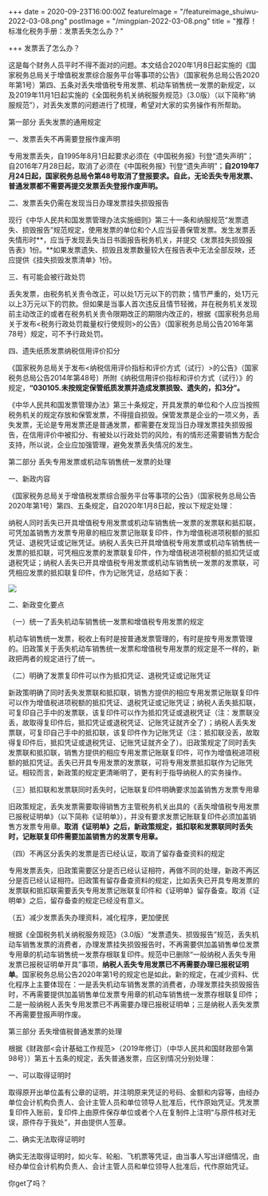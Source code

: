 +++
date = 2020-09-23T16:00:00Z
featureImage = "/featureimage_shuiwu-2022-03-08.png"
postImage = "/mingpian-2022-03-08.png"
title = "推荐！标准化税务手册：发票丢失怎么办？"

+++
发票丢了怎么办？

这是每个财务人员平时不得不面对的问题。本文结合2020年1月8日起实施的《国家税务总局关于增值税发票综合服务平台等事项的公告》（国家税务总局公告2020年第1号）第四、五条对丢失增值税专用发票、机动车销售统一发票的新规定，以及2019年11月1日起实施的《全国税务机关纳税服务规范》（3.0版）（以下简称“纳服规范”），对丢失发票的问题进行了梳理，希望对大家的实务操作有所帮助。

第一部分 丢失发票的通用规定

一、发票丢失不再需要登报作废声明

专用发票丢失，自1995年8月1日起要求必须在《中国税务报》刊登“遗失声明”；自2016年7月28日起，取消了必须在《中国税务报》刊登“遗失声明”；**自2019年7月24日起，国家税务总局令第48号取消了登报要求。自此，无论丢失专用发票、普通发票都不需要再提交发票丢失登报作废声明。**

二、发票丢失仍需在发现当日办理发票挂失损毁报告

现行《中华人民共和国发票管理办法实施细则》第三十一条和纳服规范“发票遗失、损毁报告”规范规定，使用发票的单位和个人应当妥善保管发票。发生发票丢失情形时**，应当于发现丢失当日书面报告税务机关，并提交《发票挂失损毁报告表》1份。**如果发票遗失、损毁且发票数量较大在报告表中无法全部反映，还应提供《挂失损毁发票清单》1份。

三、有可能会被行政处罚

丢失发票，由税务机关责令改正，可以处1万元以下的罚款；情节严重的，处1万元以上3万元以下的罚款。但如果是当事人首次违反且情节轻微，并在税务机关发现前主动改正的或者在税务机关责令限期改正的期限内改正的，根据《国家税务总局关于发布<税务行政处罚裁量权行使规则>的公告》（国家税务总局公告2016年第78号）规定，可不予行政处罚。

四、遗失纸质发票纳税信用评价扣分

《国家税务总局关于发布<纳税信用评价指标和评价方式（试行）>的公告》（国家税务总局公告2014年第48号）所附《纳税信用评价指标和评价方式（试行）》的规定，**“030105.未按规定保管纸质发票并造成发票损毁、遗失的，扣3分”。**

《中华人民共和国发票管理办法》第三十条规定，开具发票的单位和个人应当按照税务机关的规定存放和保管发票，不得擅自损毁。保管发票是企业的一项义务，丢失发票，无论是专用发票还是普通发票，都需要在发现当日办理发票挂失损毁报告，在信用评价中被扣分、有被处以行政处罚的风险，有的情形还需要销售方配合支持，所以说，企业应加强管理，避免发票丢失情况的发生。

第二部分 丢失专用发票或机动车销售统一发票的处理

一、新政内容

《国家税务总局关于增值税发票综合服务平台等事项的公告》（国家税务总局公告2020年第1号）第四、五条规定，自2020年1月8日起，按以下规定处理：

纳税人同时丢失已开具增值税专用发票或机动车销售统一发票的发票联和抵扣联，可凭加盖销售方发票专用章的相应发票记账联复印件，作为增值税进项税额的抵扣凭证、退税凭证或记账凭证。纳税人丢失已开具增值税专用发票或机动车销售统一发票的抵扣联，可凭相应发票的发票联复印件，作为增值税进项税额的抵扣凭证或退税凭证；纳税人丢失已开具增值税专用发票或机动车销售统一发票的发票联，可凭相应发票的抵扣联复印件，作为记账凭证，总结如下表：

![](/images/20092401-2022-03-08.png)

二、新政变化要点

（一）统一了丢失机动车销售统一发票和增值税专用发票的规定

机动车销售统一发票，税收上有时是按普通发票管理的，有时是按专用发票管理的。旧政策关于丢失机动车销售统一发票和增值税专用发票的规定是不一样的，新政把两者的规定进行了统一。

（二）明确了发票复印件可以作为抵扣凭证、退税凭证或记账凭证

新政策明确了同时丢失发票联和抵扣联，销售方提供的相应专用发票记账联复印件可以作为增值税进项税额的抵扣凭证、退税凭证或记账凭证；纳税人丢失抵扣联，可复印自己手中的发票联，该复印件可以作为抵扣凭证或退税凭证（注：发票联没丢，故取得复印件后，抵扣凭证或退税凭证、记账凭证就齐全了）；纳税人丢失发票联，可复印自己手中的抵扣联，该复印件作为记账凭证（注：抵扣联没丢，故取得复印件后，抵扣凭证或退税凭证、记账凭证就齐全了）。旧政策规定了同时丢失发票联和抵扣联，销售方提供的相应专用发票记账联复印件，可作为增值税进项税额的抵扣凭证。丢失已开具专用发票的发票联，可将专用发票抵扣联作为记账凭证。相较而言，新政策的规定更清晰明了，更有利于指导纳税人的实务操作。

（三）抵扣联和发票联同时丢失时，记账联复印件明确要求加盖销售方发票专用章

旧政策规定，丢失发票需要取得销售方主管税务机关出具的《丢失增值税专用发票已报税证明单》（以下简称《证明单》），并没有要求发票记账联复印件必须加盖销售方发票专用章。**取消《证明单》之后，新政策规定，抵扣联和发票联同时丢失时，记账联复印件需要加盖销售方的发票专用章。**

（四）不再区分丢失的发票是否已经认证，取消了留存备查资料的规定

专用发票丢失，旧政策需要区分是否已经认证相符，再做不同的处理，新政不再区分是否已经认证相符。旧政策有留存备查资料的规定，比如丢失已开具专用发票的发票联和抵扣联需要丢失专用发票记账联复印件和《证明单》留存备查。取消《证明单》之后，留存备查的规定已经没有意义。

（五）减少发票丢失办理资料，减化程序，更加便民

根据《全国税务机关纳税服务规范》（3.0版）“发票遗失、损毁报告”规范，丢失机动车销售发票的消费者，办理发票挂失损毁报告时，不再需要供加盖销售单位发票专用章的机动车销售统一发票存根联复印件。规范中已删除“一般纳税人丢失专用发票已报税证明单开具”事项，**纳税人丢失专用发票已不再需要办理已报税证明单**。国家税务总局公告2020年第1号的规定也是如此，新的规定，在减少资料、优化程序上主要体现在：一是丢失机动车销售发票的消费者，办理发票挂失损毁报告时，不再需要提供加盖销售单位发票专用章的机动车销售统一发票存根联复印件；二是一般纳税人丢失专用发票已不再需要办理已报税证明单；三是纳税人丢失发票不再需要登报声明作废。

第三部分 丢失增值税普通发票的处理

根据《财政部<会计基础工作规范>（2019年修订）（中华人民共和国财政部令第98号））第五十五条的规定，丢失普通发票，应区别情况分别处理：

一、可以取得证明时

取得原开出单位盖有公章的证明，并注明原来凭证的号码、金额和内容等，由经办单位会计机构负责人、会计主管人员和单位领导人批准后，代作原始凭证。凭发票复印件入账前，复印件上由原件保存单位或者个人在复制件上注明“与原件核对无误，原件存于我处”，并由提供人签章。

二、确实无法取得证明时

确实无法取得证明时，如火车、轮船、飞机票等凭证，由当事人写出详细情况，由经办单位会计机构负责人、会计主管人员和单位领导人批准后，代作原始凭证。

你get了吗？
